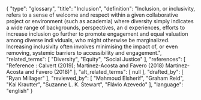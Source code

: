 {
    "type": "glossary",
    "title": "Inclusion",
    "definition": "Inclusion, or inclusivity, refers to a sense of welcome and respect within a given collaborative project or environment (such as academia) where diversity simply indicates a wide range of backgrounds, perspectives, an d experiences, efforts to increase inclusion go further to promote engagement and equal valuation among diverse indi viduals, who might otherwise be marginalized. Increasing inclusivity often involves minimising the impact of, or even removing, systemic barriers to accessibility and engagement.",
    "related_terms": [
        "Diversity",
        "Equity",
        "Social Justice"
    ],
    "references": [
        "Reference : Calvert (2019); Martinez-Acosta and Favero (2018) Martinez-Acosta and Favero (2018)"
    ],
    "alt_related_terms": [
        null
    ],
    "drafted_by": [
        "Ryan Millager"
    ],
    "reviewed_by": [
        "Mahmoud Elsherif",
        "Graham Reid",
        "Kai Krautter",
        "Suzanne L. K. Stewart",
        "Flávio Azevedo"
    ],
    "language": "english"
}